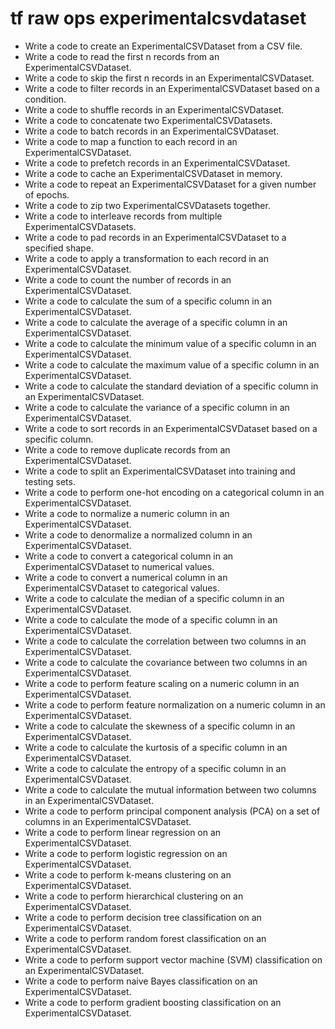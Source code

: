 # tf raw ops experimentalcsvdataset

- Write a code to create an ExperimentalCSVDataset from a CSV file.
- Write a code to read the first n records from an ExperimentalCSVDataset.
- Write a code to skip the first n records in an ExperimentalCSVDataset.
- Write a code to filter records in an ExperimentalCSVDataset based on a condition.
- Write a code to shuffle records in an ExperimentalCSVDataset.
- Write a code to concatenate two ExperimentalCSVDatasets.
- Write a code to batch records in an ExperimentalCSVDataset.
- Write a code to map a function to each record in an ExperimentalCSVDataset.
- Write a code to prefetch records in an ExperimentalCSVDataset.
- Write a code to cache an ExperimentalCSVDataset in memory.
- Write a code to repeat an ExperimentalCSVDataset for a given number of epochs.
- Write a code to zip two ExperimentalCSVDatasets together.
- Write a code to interleave records from multiple ExperimentalCSVDatasets.
- Write a code to pad records in an ExperimentalCSVDataset to a specified shape.
- Write a code to apply a transformation to each record in an ExperimentalCSVDataset.
- Write a code to count the number of records in an ExperimentalCSVDataset.
- Write a code to calculate the sum of a specific column in an ExperimentalCSVDataset.
- Write a code to calculate the average of a specific column in an ExperimentalCSVDataset.
- Write a code to calculate the minimum value of a specific column in an ExperimentalCSVDataset.
- Write a code to calculate the maximum value of a specific column in an ExperimentalCSVDataset.
- Write a code to calculate the standard deviation of a specific column in an ExperimentalCSVDataset.
- Write a code to calculate the variance of a specific column in an ExperimentalCSVDataset.
- Write a code to sort records in an ExperimentalCSVDataset based on a specific column.
- Write a code to remove duplicate records from an ExperimentalCSVDataset.
- Write a code to split an ExperimentalCSVDataset into training and testing sets.
- Write a code to perform one-hot encoding on a categorical column in an ExperimentalCSVDataset.
- Write a code to normalize a numeric column in an ExperimentalCSVDataset.
- Write a code to denormalize a normalized column in an ExperimentalCSVDataset.
- Write a code to convert a categorical column in an ExperimentalCSVDataset to numerical values.
- Write a code to convert a numerical column in an ExperimentalCSVDataset to categorical values.
- Write a code to calculate the median of a specific column in an ExperimentalCSVDataset.
- Write a code to calculate the mode of a specific column in an ExperimentalCSVDataset.
- Write a code to calculate the correlation between two columns in an ExperimentalCSVDataset.
- Write a code to calculate the covariance between two columns in an ExperimentalCSVDataset.
- Write a code to perform feature scaling on a numeric column in an ExperimentalCSVDataset.
- Write a code to perform feature normalization on a numeric column in an ExperimentalCSVDataset.
- Write a code to calculate the skewness of a specific column in an ExperimentalCSVDataset.
- Write a code to calculate the kurtosis of a specific column in an ExperimentalCSVDataset.
- Write a code to calculate the entropy of a specific column in an ExperimentalCSVDataset.
- Write a code to calculate the mutual information between two columns in an ExperimentalCSVDataset.
- Write a code to perform principal component analysis (PCA) on a set of columns in an ExperimentalCSVDataset.
- Write a code to perform linear regression on an ExperimentalCSVDataset.
- Write a code to perform logistic regression on an ExperimentalCSVDataset.
- Write a code to perform k-means clustering on an ExperimentalCSVDataset.
- Write a code to perform hierarchical clustering on an ExperimentalCSVDataset.
- Write a code to perform decision tree classification on an ExperimentalCSVDataset.
- Write a code to perform random forest classification on an ExperimentalCSVDataset.
- Write a code to perform support vector machine (SVM) classification on an ExperimentalCSVDataset.
- Write a code to perform naive Bayes classification on an ExperimentalCSVDataset.
- Write a code to perform gradient boosting classification on an ExperimentalCSVDataset.